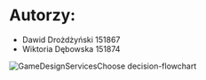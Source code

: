 # Autorzy:
- Dawid Drożdżyński 151867
- Wiktoria Dębowska 151874


![GameDesignServicesChoose decision-flowchart](https://github.com/DrozdzynskiDawid/AI_Drools_project/assets/55097930/47b4ddeb-71a5-4660-b499-0fc8146aee3a)
